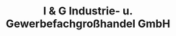 ---
title: "I & G Industrie- u. Gewerbefachgroßhandel GmbH"
url: /chemnitz/i-und-g-industrie-u-gewerbefachgrosshandel-gmbh/
shop: Allgemein
---